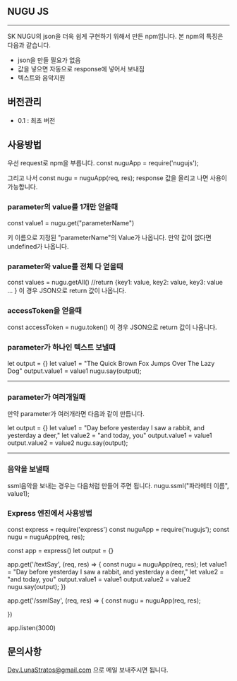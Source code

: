 ## NUGU JS ##
***

SK NUGU의 json을 더욱 쉽게 구현하기 위해서 만든 npm입니다.
본 npm의 특징은 다음과 같습니다.

* json을 만들 필요가 없음
* 값을 넣으면 자동으로 response에 넣어서 보내짐
* 텍스트와 음악지원

## 버전관리 ##

* 0.1 : 최초 버전

## 사용방법 ##

우선 request로 npm을 부릅니다.
const nuguApp = require('nugujs');

그리고 나서
const nugu = nuguApp(req, res);
response 값을 올리고 나면 사용이 가능합니다.

### parameter의 value를 1개만 얻을때 ###

const value1 = nugu.get("parameterName")

키 이름으로 지정된 "parameterName"의 Value가 나옵니다. 만약 값이 없다면 undefined가 나옵니다.

### parameter와 value를 전체 다 얻을때 ###

const values = nugu.getAll()
//return {key1: value, key2: value, key3: value ... }
이 경우 JSON으로 return 값이 나옵니다.

### accessToken을 얻을때 ###

const accessToken = nugu.token()
이 경우 JSON으로 return 값이 나옵니다.

### parameter가 하나인 텍스트 보낼때 ###

let output = {}
let value1 = "The Quick Brown Fox Jumps Over The Lazy Dog"
output.value1 = value1
nugu.say(output);

***
### parameter가 여러개일때 ###
만약 parameter가 여러개라면 다음과 같이 만듭니다.

let output = {}
let value1 = "Day before yesterday I saw a rabbit, and yesterday a deer,"
let value2 = "and today, you"
output.value1 = value1
output.value2 = value2
nugu.say(output);

***
### 음악을 보낼때 ###
ssml음악을 보내는 경우는 다음처럼 만들어 주면 됩니다.
nugu.ssml("파라메터 이름", value1);


### Express 엔진에서 사용방법 ###

const express = require('express')
const nuguApp = require('nugujs');
const nugu = nuguApp(req, res);

const app = express()
let output = {}

app.get('/textSay',  (req, res) => {
  const nugu = nuguApp(req, res);
  let value1 = "Day before yesterday I saw a rabbit, and yesterday a deer,"
  let value2 = "and today, you"
  output.value1 = value1
  output.value2 = value2
  nugu.say(output);
})

app.get('/ssmlSay',  (req, res) => {
const nugu = nuguApp(req, res);

})

app.listen(3000)

## 문의사항 ##

Dev.LunaStratos@gmail.com 으로 메일 보내주시면 됩니다.

